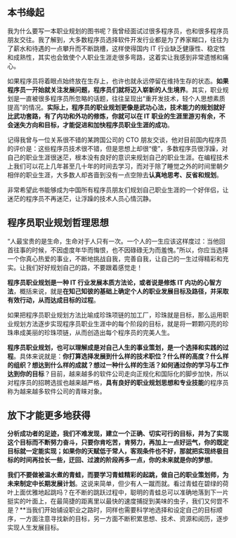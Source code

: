 ## 本书缘起

我为什么要写一本职业规划的图书呢？我曾经面试过很多程序员，也和很多程序员朋友交往。我了解到，大多数程序员选择软件开发行业都是为了养家糊口，往往为了薪水和待遇的一点攀升而不断跳槽，这样使得国内 IT 行业缺乏健康性、稳定性和成熟性，其实也会致使个人职业生涯走很多弯路，这着实让我感到非常遗憾和痛心。

如果程序员将着眼点始终放在生存上，也许也就永远停留在维持生存的状态。**如果程序员一开始就关注发展问题，程序员们就将迈入崭新的人生境界**。其实，职业规划是一直被很多程序员所忽略的话题，往往呈现出“重开发技术，轻个人思想素质提高”的情况。**实际上，程序员的职业规划更像是武功心法，技术能力的规划就好比武功套路，有了内功和外功的修炼，你就可以在 IT 职业的生涯里游刃有余，不会迷失方向和目标，才能促进和加快程序员职业生涯的成功**。

记得我曾与一位关系很不错的某跨国公司的 CTO 朋友交谈，他对目前国内程序员的评价是：这些程序员技术很不错，但是思想上却很“傻”，多数程序员很浮躁，对自己的职业生涯很迷茫，根本没有良好的意识来规划自己的职业生涯。在编程技术上我们可以花上几年甚至几十年的时间去学习，而对于除了睡觉之外的时间里朝夕相伴的职业生涯，大多数人却吝啬到没有一点空隙去**认真地思考、反省和规划**。

非常希望此书能够成为中国所有程序员朋友们规划自己职业生涯的一个好伴侣，让迷茫的程序员不再迷茫，让浮躁的技术人员心情沉静。

## 程序员职业规划哲理思想

“人最宝贵的是生命，生命对于人只有一次。一个人的一生应该这样度过：当他回首往事的时候，不因虚度年华而悔恨，也不因碌碌无为而羞愧。”所以，你应当选择一个你真心热爱的事业，不断地挑战自我，完善自我，让自己的一生过得精彩和充实。让我们好好规划自己的路，不要跟着感觉走！

**程序员职业规划是一种 IT 行业发展本质方法论，或者说是修炼 IT 内功的心智方法**，概括来说，就是**在知己知彼的基础上确定个人的职业发展目标及路径，并采取有效行动，从而达成目标的过程**。

如果把程序员职业规划方法比喻成珍珠项链的加工厂，珍珠就是目标，那么运用职业规划方法逐步实现程序员职业生涯中的每个阶段的目标，就是将一颗颗闪亮的珍珠串成美丽的珍珠项链，从而创造出每个程序员的完美人生。

**程序员职业规划，也可以理解成是对自己人生的事业策划，是一个选择和实践的过程**。具体来说就是：**你打算选择发展到什么样的技术职位？什么样的高度？什么样的组织？想达到什么样的成就？想过一种什么样的生活？如何通过你的学习与工作达到你的目标**？目前，越来越多的软件公司走向正规化和国际化的脚步加快，所以对程序员的招聘选拔也越来越严格，**具有良好的职业规划思想和专业技能**的程序员称为越来越多软件公司的青睐对象。


## 放下才能更多地获得

**分析成功者的足迹，我们不难发现，建立一个正确、切实可行的目标，并为了实现这个目标而不断努力奋斗，只要你肯吃苦，肯努力，再加上一点好运气，你的既定目标就一定能实现；如果你的天赋低于常人，客观条件也不好，那就把实现终极目标的时间再拉长一些，迂回、过渡的阶段再多一点，你的未来就是你的梦想**。

**我们不要做被温水煮的青蛙，而要学习青蛙精彩的起跳，做自己的职业策划师，为未来制定中长期发展计划**。这说来简单，但少有人一蹴而就。看过青蛙在碧绿的荷叶上面优雅地起跳吗？在不断的跳跃过程中，聪明的青蛙总可以准确地落到下一片挺实的叶面上，在最简捷的距离里以最快的速度捕捉到美味的虫子，我们又何尝不是？**当我们开始铺设职业之路时，同样也需要科学地选择和设定自己的目标顺序，一方面注意寻找新的目标，另一方面不断积累思想、技术、资源和阅历，逐步实现人生发展目标。



